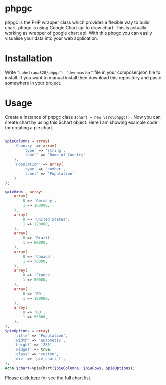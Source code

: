 # phpgc

phpgc is the PHP wrapper class which provides a flexible way to build chart. phpgc is using Google Chart api to draw chart. This is actually working as wrapper of google chart api. With this phpgc you can easily visualise your data into your web application.

Installation
============
Write ``` "sohelrana820/phpgc": "dev-master" ``` file in your composer.json file to install. If you want to manual install then download this repository and paste somewhere in your project.

Usage
=====
Create a instance of phpgc class ``` $chart = new \src\phpgc(); ``` Now you can create chart by using this $chart object. Here I am showing example code for creating a pie chart.

```php

$pieColumns = array(
    'Country' => array(
        'type' => 'string',
        'label' => 'Name of Country'
    ),
    'Population' => array(
        'type' => 'number',
        'label' => 'Population'
    )
);

$pieRows = array(
    array(
        0 => 'Germany',
        1 => 100000,
    ),
    array(
        0 => 'United States',
        1 => 120000,
    ),
    array(
        0 => 'Brazil',
        1 => 80000,
    ),
    array(
        0 => 'Canada',
        1 => 70000,
    ),
    array(
        0 => 'France',
        1 => 50000,
    ),
    array(
        0 => 'BD',
        1 => 100000,
    ),
    array(
        0 => 'RU',
        1 => 90000,
    ),
);
$pieOptions = array(
    'title' => 'Population',
    'width' => 'autometic',
    'height' => '250',
    'widget' => true,
    'class' => 'custom',
    'div' => 'pie_chart_1',
);
echo $chart->pieChart($pieColumns, $pieRows, $pieOptions);

```

Please [click here](https://github.com/sohelrana820/phpgc) for see the full chart list.

